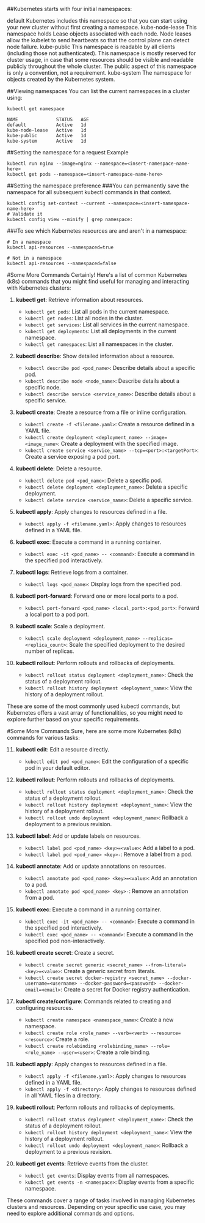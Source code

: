 ##Kubernetes starts with four initial namespaces:

default
Kubernetes includes this namespace so that you can start using your new cluster without first creating a namespace.
kube-node-lease
This namespace holds Lease objects associated with each node. Node leases allow the kubelet to send heartbeats so that the control plane can detect node failure.
kube-public
This namespace is readable by all clients (including those not authenticated). This namespace is mostly reserved for cluster usage, in case that some resources should be visible and readable publicly throughout the whole cluster. The public aspect of this namespace is only a convention, not a requirement.
kube-system
The namespace for objects created by the Kubernetes system.



##Viewing namespaces
You can list the current namespaces in a cluster using:

```
kubectl get namespace
```
```
NAME              STATUS   AGE
default           Active   1d
kube-node-lease   Active   1d
kube-public       Active   1d
kube-system       Active   1d
```

##Setting the namespace for a request
Example
```
kubectl run nginx --image=nginx --namespace=<insert-namespace-name-here>
kubectl get pods --namespace=<insert-namespace-name-here>
```
##Setting the namespace preference
###You can permanently save the namespace for all subsequent kubectl commands in that context.
```
kubectl config set-context --current --namespace=<insert-namespace-name-here>
# Validate it
kubectl config view --minify | grep namespace:
```


###To see which Kubernetes resources are and aren't in a namespace:
```
# In a namespace
kubectl api-resources --namespaced=true

# Not in a namespace
kubectl api-resources --namespaced=false
```



#Some More Commands
Certainly! Here's a list of common Kubernetes (k8s) commands that you might find useful for managing and interacting with Kubernetes clusters:

1. **kubectl get**: Retrieve information about resources.

    - `kubectl get pods`: List all pods in the current namespace.
    - `kubectl get nodes`: List all nodes in the cluster.
    - `kubectl get services`: List all services in the current namespace.
    - `kubectl get deployments`: List all deployments in the current namespace.
    - `kubectl get namespaces`: List all namespaces in the cluster.

2. **kubectl describe**: Show detailed information about a resource.

    - `kubectl describe pod <pod_name>`: Describe details about a specific pod.
    - `kubectl describe node <node_name>`: Describe details about a specific node.
    - `kubectl describe service <service_name>`: Describe details about a specific service.

3. **kubectl create**: Create a resource from a file or inline configuration.

    - `kubectl create -f <filename.yaml>`: Create a resource defined in a YAML file.
    - `kubectl create deployment <deployment_name> --image=<image_name>`: Create a deployment with the specified image.
    - `kubectl create service <service_name> --tcp=<port>:<targetPort>`: Create a service exposing a pod port.

4. **kubectl delete**: Delete a resource.

    - `kubectl delete pod <pod_name>`: Delete a specific pod.
    - `kubectl delete deployment <deployment_name>`: Delete a specific deployment.
    - `kubectl delete service <service_name>`: Delete a specific service.

5. **kubectl apply**: Apply changes to resources defined in a file.

    - `kubectl apply -f <filename.yaml>`: Apply changes to resources defined in a YAML file.

6. **kubectl exec**: Execute a command in a running container.

    - `kubectl exec -it <pod_name> -- <command>`: Execute a command in the specified pod interactively.

7. **kubectl logs**: Retrieve logs from a container.

    - `kubectl logs <pod_name>`: Display logs from the specified pod.

8. **kubectl port-forward**: Forward one or more local ports to a pod.

    - `kubectl port-forward <pod_name> <local_port>:<pod_port>`: Forward a local port to a pod port.

9. **kubectl scale**: Scale a deployment.

    - `kubectl scale deployment <deployment_name> --replicas=<replica_count>`: Scale the specified deployment to the desired number of replicas.

10. **kubectl rollout**: Perform rollouts and rollbacks of deployments.

    - `kubectl rollout status deployment <deployment_name>`: Check the status of a deployment rollout.
    - `kubectl rollout history deployment <deployment_name>`: View the history of a deployment rollout.

These are some of the most commonly used kubectl commands, but Kubernetes offers a vast array of functionalities, so you might need to explore further based on your specific requirements.


#Some More Commands
Sure, here are some more Kubernetes (k8s) commands for various tasks:

11. **kubectl edit**: Edit a resource directly.

    - `kubectl edit pod <pod_name>`: Edit the configuration of a specific pod in your default editor.

12. **kubectl rollout**: Perform rollouts and rollbacks of deployments.

    - `kubectl rollout status deployment <deployment_name>`: Check the status of a deployment rollout.
    - `kubectl rollout history deployment <deployment_name>`: View the history of a deployment rollout.
    - `kubectl rollout undo deployment <deployment_name>`: Rollback a deployment to a previous revision.

13. **kubectl label**: Add or update labels on resources.

    - `kubectl label pod <pod_name> <key>=<value>`: Add a label to a pod.
    - `kubectl label pod <pod_name> <key>-`: Remove a label from a pod.

14. **kubectl annotate**: Add or update annotations on resources.

    - `kubectl annotate pod <pod_name> <key>=<value>`: Add an annotation to a pod.
    - `kubectl annotate pod <pod_name> <key>-`: Remove an annotation from a pod.

15. **kubectl exec**: Execute a command in a running container.

    - `kubectl exec -it <pod_name> -- <command>`: Execute a command in the specified pod interactively.
    - `kubectl exec <pod_name> -- <command>`: Execute a command in the specified pod non-interactively.

16. **kubectl create secret**: Create a secret.

    - `kubectl create secret generic <secret_name> --from-literal=<key>=<value>`: Create a generic secret from literals.
    - `kubectl create secret docker-registry <secret_name> --docker-username=<username> --docker-password=<password> --docker-email=<email>`: Create a secret for Docker registry authentication.

17. **kubectl create/configure**: Commands related to creating and configuring resources.

    - `kubectl create namespace <namespace_name>`: Create a new namespace.
    - `kubectl create role <role_name> --verb=<verb> --resource=<resource>`: Create a role.
    - `kubectl create rolebinding <rolebinding_name> --role=<role_name> --user=<user>`: Create a role binding.

18. **kubectl apply**: Apply changes to resources defined in a file.

    - `kubectl apply -f <filename.yaml>`: Apply changes to resources defined in a YAML file.
    - `kubectl apply -f <directory>`: Apply changes to resources defined in all YAML files in a directory.

19. **kubectl rollout**: Perform rollouts and rollbacks of deployments.

    - `kubectl rollout status deployment <deployment_name>`: Check the status of a deployment rollout.
    - `kubectl rollout history deployment <deployment_name>`: View the history of a deployment rollout.
    - `kubectl rollout undo deployment <deployment_name>`: Rollback a deployment to a previous revision.

20. **kubectl get events**: Retrieve events from the cluster.

    - `kubectl get events`: Display events from all namespaces.
    - `kubectl get events -n <namespace>`: Display events from a specific namespace.

These commands cover a range of tasks involved in managing Kubernetes clusters and resources. 
Depending on your specific use case, you may need to explore additional commands and options.

